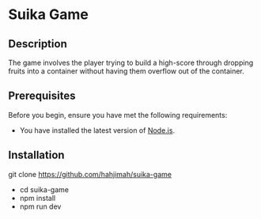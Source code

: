 # Suika Game

## Description

The game involves the player trying to build a high-score through dropping fruits into a container without having them overflow out of the container.

## Prerequisites

Before you begin, ensure you have met the following requirements:

- You have installed the latest version of [Node.js](https://nodejs.org/).

## Installation

git clone https://github.com/hahjimah/suika-game

- cd suika-game
- npm install
- npm run dev
